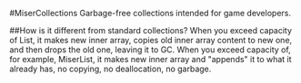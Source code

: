 #MiserCollections
Garbage-free collections intended for game developers.

##How is it different from standard collections?
When you exceed capacity of List<T>, it makes new inner array, copies old inner array content to new one, and then drops the old one, leaving it to GC.
When you exceed capacity of, for example, MiserList<T>, it makes new inner array and "appends" it to what it already has, no copying, no deallocation, no garbage.
